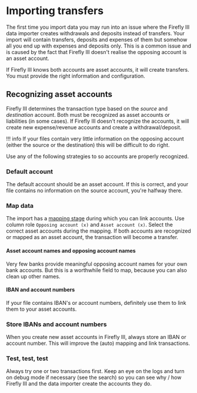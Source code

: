 # Importing transfers

The first time you import data you may run into an issue where the Firefly III data importer creates withdrawals and deposits instead of transfers. Your import will contain transfers, deposits and expenses of them but somehow all you end up with expenses and deposits only. This is a common issue and is caused by the fact that Firefly III doesn't realise the opposing account is an asset account.

If Firefly III knows both accounts are asset accounts, it will create transfers. You must provide the right information and configuration.

## Recognizing asset accounts

Firefly III determines the transaction type based on the *source* and *destination* account. Both must be recognized as asset accounts or liabilities (in some cases). If Firefly III doesn't recognize the accounts, it will create new expense/revenue accounts and create a withdrawal/deposit.

!!! info
If your files contain very little information on the opposing account (either the source or the destination) this will be difficult to do right.

Use any of the following strategies to so accounts are properly recognized.

### Default account

The default account should be an asset account. If this is correct, and your file contains no information on the source account, you're halfway there.

### Map data

The import has a [mapping stage](../how-to-use/map.md) during which you can link accounts. Use column role `Opposing account (x)` and `Asset account (x)`. Select the correct asset accounts during the mapping. If both accounts are recognized or mapped as an asset account, the transaction will become a transfer.

#### Asset account names and opposing account names

Very few banks provide meaningful opposing account names for your own bank accounts. But this is a worthwhile field to map, because you can also clean up other names.

#### IBAN and account numbers

If your file contains IBAN's or account numbers, definitely use them to link them to your asset accounts.

### Store IBANs and account numbers

When you create new asset accounts in Firefly III, always store an IBAN or account number. This will improve the (auto) mapping and link transactions.

### Test, test, test

Always try one or two transactions first. Keep an eye on the logs and turn on debug mode if necessary (see the search) so you can see why / how Firefly III and the data importer create the accounts they do.
